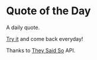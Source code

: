 # Quote of the Day
A daily quote.

[Try it](https://chiogros.github.io/Quote-of-the-Day/) and come back everyday!

Thanks to [They Said So](https://quotes.rest/) API.
